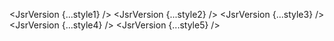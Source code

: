 <script>
  import { JsrVersion } from 'svelte-shields'
  import type { JsrVersionPropsType } from 'svelte-shields';

  const style1: JsrVersionPropsType = {
    scope: '@hono',
    packageName: 'hono',
    logo: '',
    style: 'flat',
  }
  const style2: JsrVersionPropsType = {
    scope: '@hono',
    packageName: 'hono',
    logo: '',
    style: 'flat-square',
  }
  const style3: JsrVersionPropsType = {
    scope: '@hono',
    packageName: 'hono',
    logo: '',
    style: 'for-the-badge',
  }
  const style4: JsrVersionPropsType = {
    scope: '@hono',
    packageName: 'hono',
    logo: '',
    style: 'plastic',
  }
  const style5: JsrVersionPropsType = {
    scope: '@hono',
    packageName: 'hono',
    logo: '',
    style: 'social',
  }
</script>

<JsrVersion {...style1} />
<JsrVersion {...style2} />
<JsrVersion {...style3} />
<JsrVersion {...style4} />
<JsrVersion {...style5} />